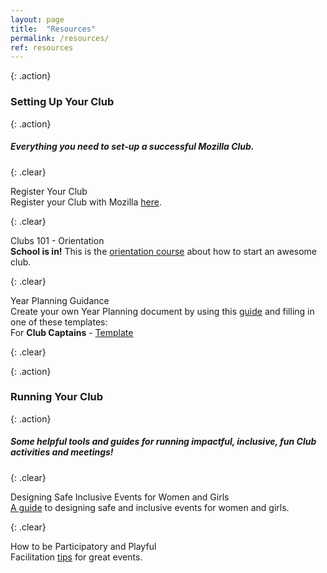 ```yaml
---
layout: page
title:  "Resources"
permalink: /resources/
ref: resources
---
```


{: .action}
### Setting Up Your Club

{: .action}
##### Everything you need to set-up a successful Mozilla Club.

{: .clear}
&nbsp;

<div class="resources">
  <img src="/static/img/book.png" alt="">
  <div class="head-link">Register Your Club</div>
  <span>Register your Club with Mozilla <a href="/get-started/">here</a>.</span>
</div>

{: .clear}
&nbsp;

<div class="resources">
  <img src="/static/img/book.png" alt="">
  <div class="head-link">Clubs 101 - Orientation</div>
  <span>
  <b>School is in!</b> This is the <a href="https://mozilla.teachable.com/courses/mozilla-campus-club-training/" target="_blank">orientation course</a> about how to start an awesome club.
  </span>
</div>


{: .clear}
&nbsp;

<div class="resources">
  <img src="/static/img/pencil.png" alt="">
  <div class="head-link">Year Planning Guidance</div>
  <span>
    Create your own Year Planning document by using this <a href="/yearplanning/">guide</a> and filling in one of these templates:<br>
     For <b>Club Captains</b> - <a href="https://docs.google.com/a/mozilla.com/forms/d/e/1FAIpQLSdKutKTmBhzOlNj-5NFC8noj3RisPsH50fvHKjTFZL3aDtAmQ/viewform" target="_blank">Template</a>
  </span>
</div>


{: .clear}
&nbsp;

{: .action}
### Running Your Club

{: .action}
##### Some helpful tools and guides for running impactful, inclusive, fun Club activities and meetings!

{: .clear}
&nbsp;

<div class="resources">
  <img src="/static/img/book.png" alt="">
  <div class="head-link">Designing Safe Inclusive Events for Women and Girls</div>
  <span>
  <a href="http://mozilla.github.io/learning-networks/clubs/events-women-girls-guide/">A guide</a> to designing safe and inclusive events for women and girls.
  </span>
</div>

{: .clear}
&nbsp;

<div class="resources">
  <img src="/static/img/book.png" alt="">
  <div class="head-link">How to be Participatory and Playful</div>
  <span>Facilitation <a href="http://mozilla.github.io/learning-networks/clubs/encouraging-participatory-playful-learning/" class="head-link">tips</a> for great events.</span>
</div>
